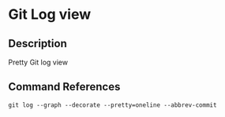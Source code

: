 # Git Log view

## Description

Pretty Git log view

## Command References

~~~
git log --graph --decorate --pretty=oneline --abbrev-commit
~~~
